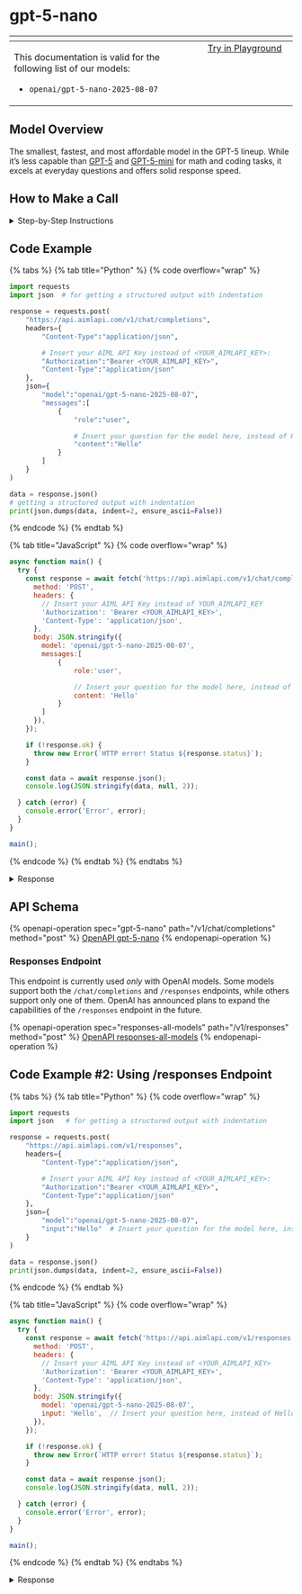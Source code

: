 # gpt-5-nano

<table data-header-hidden data-full-width="true"><thead><tr><th width="546.4443969726562" valign="top"></th><th width="202.666748046875" valign="top"></th></tr></thead><tbody><tr><td valign="top"><div data-gb-custom-block data-tag="hint" data-style="info" class="hint hint-info"><p>This documentation is valid for the following list of our models:</p><ul><li><code>openai/gpt-5-nano-2025-08-07</code></li></ul></div></td><td valign="top"><a href="https://aimlapi.com/app/?model=openai/gpt-5-nano-2025-08-07&#x26;mode=chat" class="button primary">Try in Playground</a></td></tr></tbody></table>

## Model Overview

The smallest, fastest, and most affordable model in the GPT-5 lineup. While it’s less capable than [GPT-5](gpt-5.md) and [GPT-5-mini](gpt-5-mini.md) for math and coding tasks, it excels at everyday questions and offers solid response speed.

## How to Make a Call

<details>

<summary>Step-by-Step Instructions</summary>

### :digit\_one:  Setup You Can’t Skip

:black\_small\_square:  [**Create an Account**](https://aimlapi.com/app/sign-up): Visit the AI/ML API website and create an account (if you don’t have one yet).\
:black\_small\_square:  [**Generate an API Key**](https://aimlapi.com/app/keys): After logging in, navigate to your account dashboard and generate your API key. Ensure that key is enabled on UI.

### &#x20;:digit\_two:  Copy the code example

Below, you'll find [a code example](gpt-5-nano.md#code-example) that shows how to structure the request. Choose the code snippet in your preferred programming language and copy it into your development environment.

### :digit\_three:  Modify the code example

:black\_small\_square:  Replace `<YOUR_AIMLAPI_KEY>` with your actual AI/ML API key from your account.\
:black\_small\_square:  Insert your question or request into the `content` field—this is what the model will respond to.

### :digit\_four:  <sup><sub><mark style="background-color:yellow;">(Optional)<mark style="background-color:yellow;"><sub></sup> Adjust other optional parameters if needed

Only `model` and `messages` are required parameters for this model (and we’ve already filled them in for you in the example), but you can include optional parameters if needed to adjust the model’s behavior. Below, you can find the corresponding [API schema](gpt-5-nano.md#api-schema), which lists all available parameters along with notes on how to use them.

### :digit\_five:  Run your modified code

Run your modified code in your development environment. Response time depends on various factors, but for simple prompts it rarely exceeds a few seconds.

{% hint style="success" %}
If you need a more detailed walkthrough for setting up your development environment and making a request step by step — feel free to use our [Quickstart guide](../../../quickstart/setting-up.md).
{% endhint %}

</details>

## Code Example

{% tabs %}
{% tab title="Python" %}
{% code overflow="wrap" %}
```python
import requests
import json  # for getting a structured output with indentation 

response = requests.post(
    "https://api.aimlapi.com/v1/chat/completions",
    headers={
        "Content-Type":"application/json", 

        # Insert your AIML API Key instead of <YOUR_AIMLAPI_KEY>:
        "Authorization":"Bearer <YOUR_AIMLAPI_KEY>",
        "Content-Type":"application/json"
    },
    json={
        "model":"openai/gpt-5-nano-2025-08-07",
        "messages":[
            {
                "role":"user",

                # Insert your question for the model here, instead of Hello:
                "content":"Hello"
            }
        ]
    }
)

data = response.json()
# getting a structured output with indentation
print(json.dumps(data, indent=2, ensure_ascii=False))
```
{% endcode %}
{% endtab %}

{% tab title="JavaScript" %}
{% code overflow="wrap" %}
```javascript
async function main() {
  try {
    const response = await fetch('https://api.aimlapi.com/v1/chat/completions', {
      method: 'POST',
      headers: {
        // Insert your AIML API Key instead of YOUR_AIMLAPI_KEY
        'Authorization': 'Bearer <YOUR_AIMLAPI_KEY>',
        'Content-Type': 'application/json',
      },
      body: JSON.stringify({
        model: 'openai/gpt-5-nano-2025-08-07',
        messages:[
            {
                role:'user',

                // Insert your question for the model here, instead of Hello:
                content: 'Hello'
            }
        ]
      }),
    });

    if (!response.ok) {
      throw new Error(`HTTP error! Status ${response.status}`);
    }

    const data = await response.json();
    console.log(JSON.stringify(data, null, 2));

  } catch (error) {
    console.error('Error', error);
  }
}

main();
```
{% endcode %}
{% endtab %}
{% endtabs %}

<details>

<summary>Response</summary>

{% code overflow="wrap" %}
```json5
{
  "id": "chatcmpl-C2KfH9AvnoYVczpOq4JXrtYK3nw1K",
  "object": "chat.completion",
  "choices": [
    {
      "index": 0,
      "finish_reason": "stop",
      "message": {
        "role": "assistant",
        "content": "Hello! Nice to meet you. What would you like to do today? I can help with things like:\n- explain concepts or answer questions\n- draft or edit text\n- brainstorm ideas\n- write or debug code\n- summarize articles or documents\n- plan trips or schedules\n- learn a new skill or topic\n\nTell me what you’re interested in or ask me something specific.",
        "refusal": null,
        "annotations": []
      }
    }
  ],
  "created": 1754672127,
  "model": "gpt-5-nano-2025-08-07",
  "usage": {
    "prompt_tokens": 1,
    "completion_tokens": 342,
    "total_tokens": 343,
    "prompt_tokens_details": {
      "cached_tokens": 0,
      "audio_tokens": 0
    },
    "completion_tokens_details": {
      "reasoning_tokens": 320,
      "audio_tokens": 0,
      "accepted_prediction_tokens": 0,
      "rejected_prediction_tokens": 0
    }
  },
  "system_fingerprint": null
}
```
{% endcode %}

</details>

## API Schema

{% openapi-operation spec="gpt-5-nano" path="/v1/chat/completions" method="post" %}
[OpenAPI gpt-5-nano](https://raw.githubusercontent.com/aimlapi/api-docs/refs/heads/main/docs/api-references/text-models-llm/OpenAI/gpt-5-nano.json)
{% endopenapi-operation %}

### Responses Endpoint

This endpoint is currently used _only_ with OpenAI models. Some models support both the `/chat/completions` and `/responses` endpoints, while others support only one of them. OpenAI has announced plans to expand the capabilities of the `/responses` endpoint in the future.

{% openapi-operation spec="responses-all-models" path="/v1/responses" method="post" %}
[OpenAPI responses-all-models](https://api.aimlapi.com/docs-public-yaml)
{% endopenapi-operation %}

## Code Example #2: Using /responses Endpoint

{% tabs %}
{% tab title="Python" %}
{% code overflow="wrap" %}
```python
import requests
import json   # for getting a structured output with indentation

response = requests.post(
    "https://api.aimlapi.com/v1/responses",
    headers={
        "Content-Type":"application/json", 

        # Insert your AIML API Key instead of <YOUR_AIMLAPI_KEY>:
        "Authorization":"Bearer <YOUR_AIMLAPI_KEY>",
        "Content-Type":"application/json"
    },
    json={
        "model":"openai/gpt-5-nano-2025-08-07",
        "input":"Hello"  # Insert your question for the model here, instead of Hello   
    }
)

data = response.json()
print(json.dumps(data, indent=2, ensure_ascii=False))
```
{% endcode %}
{% endtab %}

{% tab title="JavaScript" %}
{% code overflow="wrap" %}
```javascript
async function main() {
  try {
    const response = await fetch('https://api.aimlapi.com/v1/responses', {
      method: 'POST',
      headers: {
        // Insert your AIML API Key instead of <YOUR_AIMLAPI_KEY>
        'Authorization': 'Bearer <YOUR_AIMLAPI_KEY>',
        'Content-Type': 'application/json',
      },
      body: JSON.stringify({
        model: 'openai/gpt-5-nano-2025-08-07',
        input: 'Hello',  // Insert your question here, instead of Hello 
      }),
    });

    if (!response.ok) {
      throw new Error(`HTTP error! Status ${response.status}`);
    }

    const data = await response.json();
    console.log(JSON.stringify(data, null, 2));

  } catch (error) {
    console.error('Error', error);
  }
}

main();
```
{% endcode %}
{% endtab %}
{% endtabs %}

<details>

<summary>Response</summary>

{% code overflow="wrap" %}
```json5
{
  "id": "resp_68962ccb73048196ac4008f5a533a3f50f382c4041cc6f52",
  "object": "response",
  "created_at": 1754672331,
  "error": null,
  "incomplete_details": {
    "reason": "max_output_tokens"
  },
  "instructions": null,
  "max_output_tokens": 512,
  "model": "gpt-5-nano-2025-08-07",
  "output": [
    {
      "id": "rs_68962ccc3b308196ae895cb1ea6a41d90f382c4041cc6f52",
      "type": "reasoning",
      "summary": []
    },
    {
      "id": "msg_68962ccfdaf48196b1d198c0b1eef3c50f382c4041cc6f52",
      "type": "message",
      "status": "incomplete",
      "content": [
        {
          "type": "output_text",
          "annotations": [],
          "logprobs": [],
          "text": "Hi there! How can I help today?\n\nI can assist with a wide range of things, for example:\n- Answer questions or explain concepts\n- Draft or edit emails, essays, resumes, or reports\n- Generate ideas for projects, stories, or presentations"
        }
      ],
      "role": "assistant"
    }
  ],
  "parallel_tool_calls": true,
  "previous_response_id": null,
  "reasoning": {
    "effort": "medium",
    "summary": null
  },
  "temperature": 1,
  "text": {
    "format": {
      "type": "text"
    },
    "verbosity": "medium"
  },
  "tool_choice": "auto",
  "tools": [],
  "top_p": 1,
  "truncation": "disabled",
  "usage": {
    "input_tokens": 1,
    "input_tokens_details": {
      "cached_tokens": 0
    },
    "output_tokens": 424,
    "output_tokens_details": {
      "reasoning_tokens": 448
    },
    "total_tokens": 425
  },
  "metadata": {},
  "output_text": "Hi there! How can I help today?\n\nI can assist with a wide range of things, for example:\n- Answer questions or explain concepts\n- Draft or edit emails, essays, resumes, or reports\n- Generate ideas for projects, stories, or presentations"
}
```
{% endcode %}

</details>
